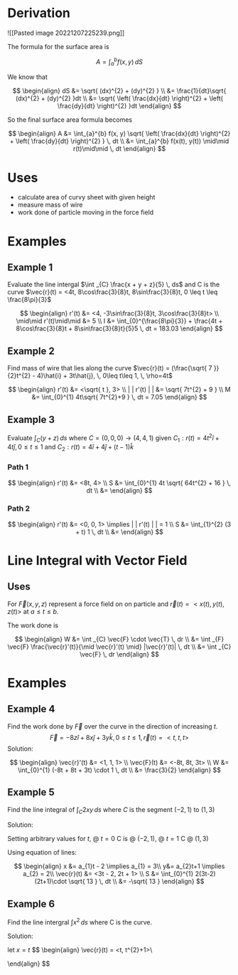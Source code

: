 # Derivation

![[Pasted image 20221207225239.png]]

The formula for the surface area is

$$
A = \int_{a}^{b} f(x, y) \, dS
$$

We know that 

$$
\begin{align}
dS &= \sqrt{ (dx)^{2} + (dy)^{2} } \\
&= \frac{1}{dt}\sqrt{ (dx)^{2} + (dy)^{2} }dt \\
&= \sqrt{ \left( \frac{dx}{dt} \right)^{2} + \left( \frac{dy}{dt} \right)^{2} }dt
\end{align}
$$

So the final surface area formula becomes

$$
\begin{align}
A &= \int_{a}^{b} f(x, y) \sqrt{ \left( \frac{dx}{dt} \right)^{2} + \left( \frac{dy}{dt} \right)^{2} } \, dt  \\
&= \int_{a}^{b} f(x(t), y(t)) \mid\mid r(t)\mid\mid \, dt 
\end{align}
$$

# Uses

- calculate area of curvy sheet with given height
- measure mass of wire
- work done of particle moving in the force field

# Examples

## Example 1

Evaluate the line intergal $\int _{C} \frac{x + y + z}{5} \, ds$ and C is the curve $\vec{r}(t) = <4t, 8\cos\frac{3}{8}t, 8\sin\frac{3}{8}t, 0 \leq t \leq \frac{8\pi}{3}$

$$
\begin{align}
r'(t) &= <4, -3\sin\frac{3}{8}t, 3\cos\frac{3}{8}t> \\
\mid\mid r'(t)\mid\mid &= 5 \\
I &= \int_{0}^{\frac{8\pi}{3}} + \frac{4t + 8\cos\frac{3}{8}t + 8\sin\frac{3}{8}t}{5}5 \, dt = 183.03  
\end{align}
$$

## Example 2

Find mass of wire that lies along the curve $\vec{r}(t) = (\frac{\sqrt{ 7 }}{2}t^{2} - 4)\hat{i} + 3t\hat{j}, \, 0\leq t\leq 1, \, \rho=4t$ 

$$
\begin{align}
r'(t) &= <\sqrt{ t }, 3> \\
| | r'(t) | | &= \sqrt{ 7t^{2} + 9 } \\
M &= \int_{0}^{1} 4t\sqrt{ 7t^{2}+9 } \, dt = 7.05 
\end{align}
$$

## Example 3

Evaluate $\int _{C} (y+z) \, ds$ where $C = (0, 0, 0) \to (4, 4, 1)$
given $C_{1}: r(t) = 4t^{2}\hat{i} + 4t\hat{j}, 0 \leq t \leq 1$ and $C_{2}: r(t) = 4\hat{i} + 4\hat{j} + (t-1) \hat{k}$

### Path 1

$$
\begin{align}
r'(t) &= <8t, 4> \\
S &= \int_{0}^{1} 4t \sqrt{ 64t^{2} + 16 } \, dt \\
&=  
\end{align}
$$

### Path 2

$$
\begin{align}
r'(t) &= <0, 0, 1> \implies | | r'(t) | | = 1 \\
S &= \int_{1}^{2} (3 + t) 1 \, dt \\
&=  
\end{align}
$$

# Line Integral with Vector Field

## Uses

For $\vec{F}(x, y, z)$ represent a force field on on particle and $\vec{r}(t) = <x(t), y(t), z(t)>$ at $a \leq t \leq b$.

The work done is 

$$
\begin{align}
W &= \int _{C} \vec{F} \cdot \vec{T} \, dr \\
&= \int _{F} \vec{F} \frac{\vec{r}'(t)}{\mid \vec{r}'(t) \mid} |\vec{r}'(t)| \, dt \\
&= \int _{C} \vec{F} \, dr  
\end{align}
$$

# Examples

## Example 4

Find the work done by $\vec{F}$ over the curve in the direction of increasing $t$.
$$
\vec{F} = -8z\hat{i} + 8x\hat{j} + 3y\hat{k}, \, 0 \leq t \leq 1, \, \vec{r}(t) = <t, t, t>
$$
Solution:

$$
\begin{align}
\vec{r}'(t) &= <1, 1, 1> \\
\vec{F}(t) &= <-8t, 8t, 3t> \\
W &= \int_{0}^{1} (-8t + 8t + 3t) \cdot 1 \, dt \\
&= \frac{3}{2}
\end{align}
$$

## Example 5

Find the line integral of $\int _{C} 2xy \, ds$ where $C$ is the segment $(-2, 1)$ to $(1, 3)$

Solution:

Setting arbitrary values for $t$, @ $t=0$ C is @ $(-2, 1)$, @ $t=1$ C @ $(1, 3)$

Using equation of lines:

$$
\begin{align}
x &= a_{1}t - 2 \implies a_{1} = 3\\
y&= a_{2}t+1 \implies a_{2} = 2\\
\vec{r}(t) &= <3t - 2, 2t + 1> \\
S &= \int_{0}^{1} 2(3t-2)(2t+1)\cdot \sqrt{ 13 } \, dt \\
&= -\sqrt{ 13 }
\end{align}
$$

## Example 6

Find the line intergral $\int x^{2} \, ds$ where C is the curve.

$$
$$

Solution:

let $x = t$
$$
\begin{align}
\vec{r}(t) = <t, t^{2}+1>\\

\end{align}
$$